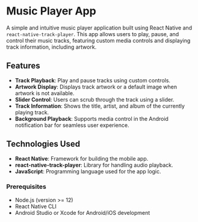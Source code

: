 # Music Player App

A simple and intuitive music player application built using React Native and `react-native-track-player`. This app allows users to play, pause, and control their music tracks, featuring custom media controls and displaying track information, including artwork.

## Features

- **Track Playback**: Play and pause tracks using custom controls.
- **Artwork Display**: Displays track artwork or a default image when artwork is not available.
- **Slider Control**: Users can scrub through the track using a slider.
- **Track Information**: Shows the title, artist, and album of the currently playing track.
- **Background Playback**: Supports media control in the Android notification bar for seamless user experience.

## Technologies Used

- **React Native**: Framework for building the mobile app.
- **react-native-track-player**: Library for handling audio playback.
- **JavaScript**: Programming language used for the app logic.

### Prerequisites

- Node.js (version >= 12)
- React Native CLI
- Android Studio or Xcode for Android/iOS development

